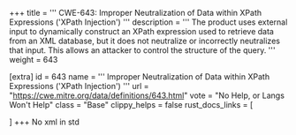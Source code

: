 +++
title = '''
CWE-643: Improper Neutralization of Data within XPath Expressions ('XPath Injection')
'''
description	= '''
The product uses external input to dynamically construct an XPath expression used to retrieve data from an XML database, but it does not neutralize or incorrectly neutralizes that input. This allows an attacker to control the structure of the query.
'''
weight = 643

[extra]
id = 643
name = '''
Improper Neutralization of Data within XPath Expressions ('XPath Injection')
'''
url = "https://cwe.mitre.org/data/definitions/643.html"
vote = "No Help, or Langs Won't Help"
class = "Base"
clippy_helps = false
rust_docs_links = [
	
]
+++
No xml in std